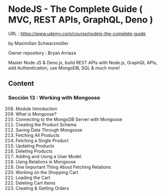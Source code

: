 # NodeJS - The Complete Guide ( MVC, REST APIs, GraphQL, Deno )

URL : https://www.udemy.com/course/nodejs-the-complete-guide

by Maximilian Schwarzmüller

Owner repository : Bryan Arriaza

Master Node JS & Deno.js, build REST APIs with Node.js, GraphQL APIs, add Authentication, use MongoDB, SQL & much more!

## Content

### Sección 13 : Working with Mongoose

208. Module Introduction
209. What is Mongoose?
210. Connecting to the MongoDB Server with Mongoose
211. Creating the Product Schema
212. Saving Data Through Mongoose
213. Fetching All Products
214. Fetching a Single Product
215. Updating Products
216. Deleting Products
217. Adding and Using a User Model
218. Using Relations in Mongoose
219. One Important Thing About Fetching Relations
220. Working on the Shopping Cart
221. Loading the Cart
222. Deleting Cart Items
223. Creating & Getting Orders
